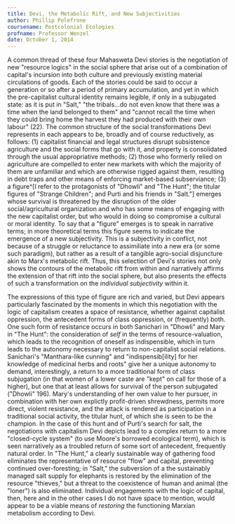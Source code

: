 ```yaml
---
title: Devi, the Metabolic Rift, and New Subjectivities
author: Phillip Polefrone
coursename: Postcolonial Ecologies
profname: Professor Wenzel
date: October 1, 2014
---
```


A common thread of these four Mahasweta Devi stories is the negotiation of new "resource logics" in the social sphere that arise out of a combination of capital's incursion into both culture and previously existing material circulations of goods. Each of the stories could be said to occur a generation or so after a period of primary accumulation, and yet in which the pre-capitalist cultural identity remains legible, if only in a subjugated state: as it is put in "Salt," "the tribals…do not even know that there was a time when the land belonged to them" and "cannot recall the time when they could bring home the harvest they had produced with their own labour" (22). The common structure of the social transformations Devi represents in each appears to be, broadly and of course reductively, as follows: (1) capitalist financial and legal structures disrupt subsistence agriculture and the social forms that go with it, and property is consolidated through the usual appropriative methods; (2) those who formerly relied on agriculture are compelled to enter new markets with which the majority of them are unfamiliar and which are otherwise rigged against them, resulting in debt traps and other means of enforcing market-based subserviance; (3) a figure^[I refer to the protagonists of "Dhowli" and "The Hunt"; the titular figures of "Strange Children"; and Purti and his friends in "Salt."] emerges whose survival is threatened by the disruption of the older social/agricultural organization and who has some means of engaging with the new capitalist order, but who would in doing so compromise a cultural or moral identity. To say that a "figure" emerges is to speak in narrative terms; in more theoretical terms this figure seems to indicate the emergence of a new subjectivity. This is a subjectivity in conflict, not because of a struggle or reluctance to assimiliate into a new era (or some such paradigm), but rather as a result of a tangible agro-social disjuncture akin to Marx's metabolic rift. Thus, this selection of Devi's stories not only shows the contours of the metabolic rift from within and narratively affirms the extension of that rift into the social sphere, but also presents the effects of such a transformation on the *individual subjectivity* within it. 

The expressions of this type of figure are rich and varied, but Devi appears particularly fascinated by the moments in which this negotiation with the logic of capitalism creates a space of resistance, whether against capitalist oppression, the antecedent forms of class oppression, or (frequently) both. One such form of resistance occurs in both Sanichari in "Dhowli" and Mary in "The Hunt": the consideration of *self* in the terms of resource-valuation, which leads to the recognition of oneself as indispensible, which in turn leads to the autonomy necessary to return to non-capitalist social relations. Sanichari's "Manthara-like cunning" and "indispensib[ility] for her knowledge of medicinal herbs and roots" give her a unique autonomy to demand, interestingly, a return to a more traditional form of class subjugation (in that women of a lower caste are "kept" on call for those of a higher), but one that at least allows for survival of the person subjugated ("Dhowli" 196). Mary's understanding of her own value to her pursuer, in combination with her own explictly profit-driven shrewdness, permits more direct, violent resistance, and the attack is rendered as participation in a traditional social activity, the titular hunt, of which she is seen to be the champion. In the case of this hunt and of Purti's search for salt, the negotiations with capitalism Devi depicts lead to a complex return to a more "closed-cycle system" (to use Moore's borrowed ecological term), which is seen narratively as a troubled return of some sort of antecedent, frequently natural order. In "The Hunt," a clearly sustainable way of gathering food eliminates the representative of resource "flow" and capital, preventing continued over-foresting; in "Salt," the subversion of a the sustainably managed salt supply for elephants is restored by the elimination of the resource "thieves," but a threat to the coexistence of human and animal (the "loner") is also eliminated. Individual engagements with the logic of capital, then, here and in the other cases I do not have space to mention, would appear to be a viable means of *restoring* the functioning Marxian metabolism according to Devi.